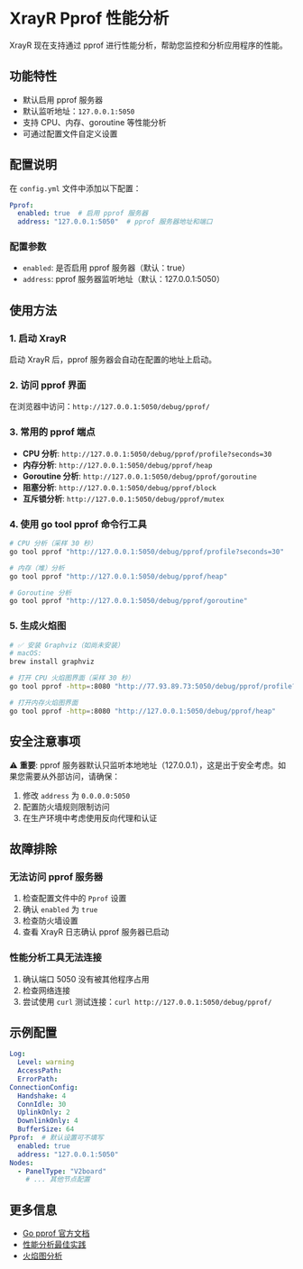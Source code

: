 # XrayR Pprof 性能分析

XrayR 现在支持通过 pprof 进行性能分析，帮助您监控和分析应用程序的性能。

## 功能特性

- 默认启用 pprof 服务器
- 默认监听地址：`127.0.0.1:5050`
- 支持 CPU、内存、goroutine 等性能分析
- 可通过配置文件自定义设置

## 配置说明

在 `config.yml` 文件中添加以下配置：

```yaml
Pprof:
  enabled: true  # 启用 pprof 服务器
  address: "127.0.0.1:5050"  # pprof 服务器地址和端口
```

### 配置参数

- `enabled`: 是否启用 pprof 服务器（默认：true）
- `address`: pprof 服务器监听地址（默认：127.0.0.1:5050）

## 使用方法

### 1. 启动 XrayR

启动 XrayR 后，pprof 服务器会自动在配置的地址上启动。

### 2. 访问 pprof 界面

在浏览器中访问：`http://127.0.0.1:5050/debug/pprof/`

### 3. 常用的 pprof 端点

- **CPU 分析**: `http://127.0.0.1:5050/debug/pprof/profile?seconds=30`
- **内存分析**: `http://127.0.0.1:5050/debug/pprof/heap`
- **Goroutine 分析**: `http://127.0.0.1:5050/debug/pprof/goroutine`
- **阻塞分析**: `http://127.0.0.1:5050/debug/pprof/block`
- **互斥锁分析**: `http://127.0.0.1:5050/debug/pprof/mutex`

### 4. 使用 go tool pprof 命令行工具

```bash
# CPU 分析（采样 30 秒）
go tool pprof "http://127.0.0.1:5050/debug/pprof/profile?seconds=30"

# 内存（堆）分析
go tool pprof "http://127.0.0.1:5050/debug/pprof/heap"

# Goroutine 分析
go tool pprof "http://127.0.0.1:5050/debug/pprof/goroutine"
```

### 5. 生成火焰图

```bash
# ✅ 安装 Graphviz（如尚未安装）
# macOS:
brew install graphviz

# 打开 CPU 火焰图界面（采样 30 秒）
go tool pprof -http=:8080 "http://77.93.89.73:5050/debug/pprof/profile?seconds=30"

# 打开内存火焰图界面
go tool pprof -http=:8080 "http://127.0.0.1:5050/debug/pprof/heap"

```

## 安全注意事项

⚠️ **重要**: pprof 服务器默认只监听本地地址（127.0.0.1），这是出于安全考虑。如果您需要从外部访问，请确保：

1. 修改 `address` 为 `0.0.0.0:5050`
2. 配置防火墙规则限制访问
3. 在生产环境中考虑使用反向代理和认证

## 故障排除

### 无法访问 pprof 服务器

1. 检查配置文件中的 `Pprof` 设置
2. 确认 `enabled` 为 `true`
3. 检查防火墙设置
4. 查看 XrayR 日志确认 pprof 服务器已启动

### 性能分析工具无法连接

1. 确认端口 5050 没有被其他程序占用
2. 检查网络连接
3. 尝试使用 `curl` 测试连接：`curl http://127.0.0.1:5050/debug/pprof/`

## 示例配置

```yaml
Log:
  Level: warning
  AccessPath: 
  ErrorPath: 
ConnectionConfig:
  Handshake: 4
  ConnIdle: 30
  UplinkOnly: 2
  DownlinkOnly: 4
  BufferSize: 64
Pprof:  # 默认设置可不填写
  enabled: true
  address: "127.0.0.1:5050"
Nodes:
  - PanelType: "V2board"
    # ... 其他节点配置
```

## 更多信息

- [Go pprof 官方文档](https://golang.org/pkg/net/http/pprof/)
- [性能分析最佳实践](https://golang.org/doc/diagnostics.html)
- [火焰图分析](https://github.com/brendangregg/FlameGraph) 